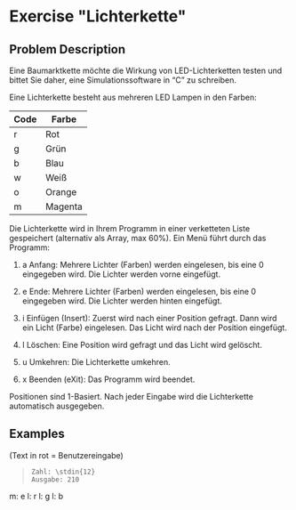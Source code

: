 # Exercise "Lichterkette"

## Problem Description

Eine Baumarktkette möchte die Wirkung von LED-Lichterketten testen und bittet Sie daher, eine Simulationssoftware in “C” zu schreiben.

Eine Lichterkette besteht aus mehreren LED Lampen in den Farben:

| Code | Farbe   |
|------|---------|
| r    | Rot     |
| g    | Grün    |
| b    | Blau    |
| w    | Weiß    |
| o    | Orange  |
| m    | Magenta |


Die Lichterkette wird in Ihrem Programm in einer verketteten Liste gespeichert (alternativ als Array, max 60%).
Ein Menü führt durch das Programm:

1. a Anfang:
Mehrere Lichter (Farben) werden eingelesen, bis eine 0 eingegeben wird. Die Lichter werden vorne eingefügt.

2. e Ende:
Mehrere Lichter (Farben) werden eingelesen, bis eine 0 eingegeben wird. Die Lichter werden
hinten eingefügt.

3. i Einfügen (Insert):
Zuerst wird nach einer Position gefragt. Dann wird ein Licht (Farbe) eingelesen. Das Licht wird nach der Position eingefügt.

4. l Löschen:
Eine Position wird gefragt und das Licht wird gelöscht.

5. u Umkehren:
Die Lichterkette umkehren.

6. x Beenden (eXit):
Das Programm wird beendet.

Positionen sind 1-Basiert. Nach jeder Eingabe wird die Lichterkette automatisch ausgegeben.


## Examples
(Text in rot = Benutzereingabe)

> ~~~~~~~~~~~~~~~~~~~~~~~~~~~~~~~~~~~~~~~~~~~~~~~~{#Zahlendreher_Bspl2}
> Zahl: \stdin{12}
> Ausgabe: 210
>
> ~~~~~~~~~~~~~~~~~~~~~~~~~~~~~~~~~~~~~~~~~~~~~~~~~~~~~~~~~~



m: e
l: r
l: g
l: b
